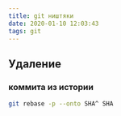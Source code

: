 ```yaml
---
title: git ништяки
date: 2020-01-10 12:03:43
tags: git
---
```


## Удаление

### коммита из истории

```bash
git rebase -p --onto SHA^ SHA
```
